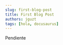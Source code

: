 ```yaml
---
slug: first-blog-post
title: First Blog Post
authors: jguzt
tags: [hola, docusaurus]
---
```


Pendiente
